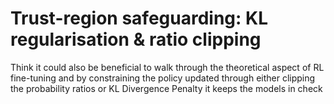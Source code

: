 # Trust-region safeguarding: KL regularisation & ratio clipping

Think it could also be beneficial to walk through the theoretical aspect of RL fine-tuning and by constraining the policy updated through either clipping the probability ratios or KL Divergence Penalty it keeps the models in check

